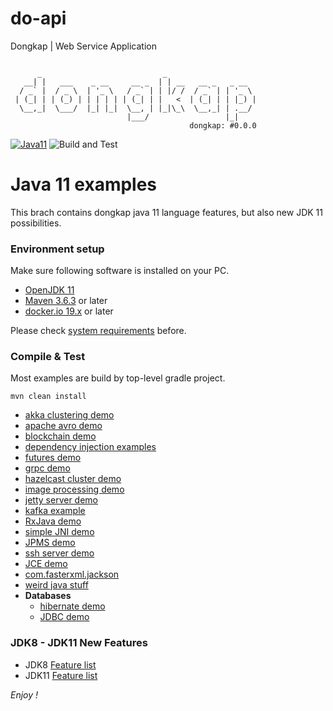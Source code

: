 # do-api
Dongkap | Web Service Application
```

      _                           _                    
   __| |   ___    _ __     __ _  | | __   __ _   _ __  
  / _` |  / _ \  | '_ \   / _` | | |/ /  / _` | | '_ \ 
 | (_| | | (_) | | | | | | (_| | |   <  | (_| | | |_) |
  \__,_|  \___/  |_| |_|  \__, | |_|\_\  \__,_| | .__/ 
                          |___/                 |_|    
										dongkap: #0.0.0
```


[![Java11](https://img.shields.io/badge/java-11-blue)](https://img.shields.io/badge/java-11-blue)
![Build and Test](https://github.com/ridlafadilah/do-ngx)

# Java 11 examples
This brach contains dongkap java 11 language features, 
but also new JDK 11 possibilities. 

### Environment setup
Make sure following software is installed on your PC.
* [OpenJDK 11](https://adoptopenjdk.net/?variant=openjdk11&jvmVariant=hotspot)
* [Maven 3.6.3](https://maven.apache.org/download.cgi) or later
* [docker.io 19.x](https://www.docker.com/) or later 

Please check [system requirements](docs/system-requirements.md) before. 

### Compile & Test
Most examples are build by top-level gradle project.
```
mvn clean install
```

* [akka clustering demo](akka-cluster-sshsessions)
* [apache avro demo](avro-demo)
* [blockchain demo](block-chain)
* [dependency injection examples](di-examples)
* [futures demo](futures-demo)
* [grpc demo](grpc-demo)
* [hazelcast cluster demo](hazelcast-cluster)
* [image processing demo](imageprocessing-demo)
* [jetty server demo](jetty-servlet4-http2)
* [kafka example](kafka-example)
* [RxJava demo](rxjava-demo)
* [simple JNI demo](simple-jni-demo)
* [JPMS demo](simple-module-example)
* [ssh server demo](ssh-server-demo)
* [JCE demo](jce-demo)
* [com.fasterxml.jackson](jackson-fasterxml-demo)
* [weird java stuff](java-is-weird)
* __Databases__
  * [hibernate demo](hibernate-demo)
  * [JDBC demo](jdbc-demo)



### JDK8 - JDK11 New Features 
* JDK8  [Feature list](https://openjdk.java.net/projects/jdk8/)
* JDK11 [Feature list](https://openjdk.java.net/projects/jdk/11/) 


_Enjoy !_
